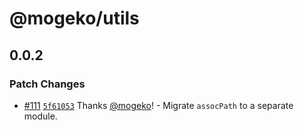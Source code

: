 # @mogeko/utils

## 0.0.2

### Patch Changes

- [#111](https://github.com/mogeko/mogeko/pull/111) [`5f61053`](https://github.com/mogeko/mogeko/commit/5f610536e25386f4ec8257f94186032f6cebf08f) Thanks [@mogeko](https://github.com/mogeko)! - Migrate `assocPath` to a separate module.
